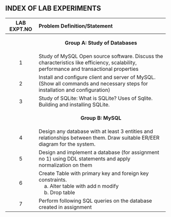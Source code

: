 ## INDEX OF LAB EXPERIMENTS

| **LAB EXPT.NO** | **Problem Definition/Statement**                                                                                                                                 |
| :-------------: | :--------------------------------------------------------------------------------------------------------------------------------------------------------------- |
|                 | <p align='center'>**Group A: Study of Databases**</p>                                                                                                            |
|        1        | Study of MySQL Open source software. Discuss the characteristics like efficiency, scalability, performance and transactional properties                          |
|        2        | Install and configure client and server of MySQL.(Show all commands and necessary steps for installation and configuration)                                      |
|        3        | Study of SQLite: What is SQLite? Uses of Sqlite. Building and installing SQLite.                                                                                 |
|                 | <p align='center'>**Group B: MySQL**</p>                                                                                                                         |
|        4        | Design any database with at least 3 entities and relationships between them. Draw suitable ER/EER diagram for the system.                                        |
|        5        | Design and implement a database (for assignment no 1) using DDL statements and apply normalization on them                                                       |
|        6        | Create Table with primary key and foreign key constraints. <br>&nbsp;&nbsp;&nbsp;&nbsp;a. Alter table with add n modify<br>&nbsp;&nbsp;&nbsp;&nbsp;b. Drop table |
|        7        | Perform following SQL queries on the database created in assignment                                                                                              |
